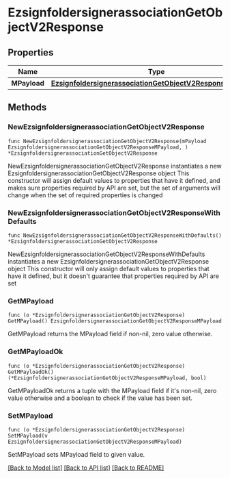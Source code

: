 # EzsignfoldersignerassociationGetObjectV2Response

## Properties

Name | Type | Description | Notes
------------ | ------------- | ------------- | -------------
**MPayload** | [**EzsignfoldersignerassociationGetObjectV2ResponseMPayload**](EzsignfoldersignerassociationGetObjectV2ResponseMPayload.md) |  | 

## Methods

### NewEzsignfoldersignerassociationGetObjectV2Response

`func NewEzsignfoldersignerassociationGetObjectV2Response(mPayload EzsignfoldersignerassociationGetObjectV2ResponseMPayload, ) *EzsignfoldersignerassociationGetObjectV2Response`

NewEzsignfoldersignerassociationGetObjectV2Response instantiates a new EzsignfoldersignerassociationGetObjectV2Response object
This constructor will assign default values to properties that have it defined,
and makes sure properties required by API are set, but the set of arguments
will change when the set of required properties is changed

### NewEzsignfoldersignerassociationGetObjectV2ResponseWithDefaults

`func NewEzsignfoldersignerassociationGetObjectV2ResponseWithDefaults() *EzsignfoldersignerassociationGetObjectV2Response`

NewEzsignfoldersignerassociationGetObjectV2ResponseWithDefaults instantiates a new EzsignfoldersignerassociationGetObjectV2Response object
This constructor will only assign default values to properties that have it defined,
but it doesn't guarantee that properties required by API are set

### GetMPayload

`func (o *EzsignfoldersignerassociationGetObjectV2Response) GetMPayload() EzsignfoldersignerassociationGetObjectV2ResponseMPayload`

GetMPayload returns the MPayload field if non-nil, zero value otherwise.

### GetMPayloadOk

`func (o *EzsignfoldersignerassociationGetObjectV2Response) GetMPayloadOk() (*EzsignfoldersignerassociationGetObjectV2ResponseMPayload, bool)`

GetMPayloadOk returns a tuple with the MPayload field if it's non-nil, zero value otherwise
and a boolean to check if the value has been set.

### SetMPayload

`func (o *EzsignfoldersignerassociationGetObjectV2Response) SetMPayload(v EzsignfoldersignerassociationGetObjectV2ResponseMPayload)`

SetMPayload sets MPayload field to given value.



[[Back to Model list]](../README.md#documentation-for-models) [[Back to API list]](../README.md#documentation-for-api-endpoints) [[Back to README]](../README.md)



